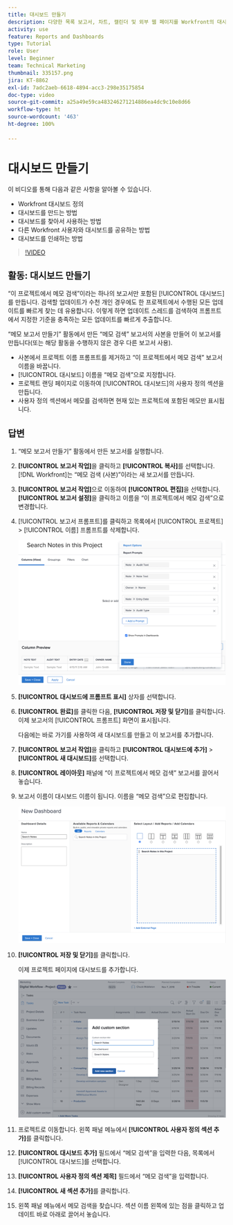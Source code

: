 ```yaml
---
title: 대시보드 만들기
description: 다양한 목록 보고서, 차트, 캘린더 및 외부 웹 페이지를 Workfront의 대시보드에 결합하는 방법에 대해 알아봅니다.
activity: use
feature: Reports and Dashboards
type: Tutorial
role: User
level: Beginner
team: Technical Marketing
thumbnail: 335157.png
jira: KT-8862
exl-id: 7adc2aeb-6618-4894-acc3-298e35175854
doc-type: video
source-git-commit: a25a49e59ca483246271214886ea4dc9c10e8d66
workflow-type: ht
source-wordcount: '463'
ht-degree: 100%

---
```


# 대시보드 만들기

이 비디오를 통해 다음과 같은 사항을 알아볼 수 있습니다.

* Workfront 대시보드 정의
* 대시보드를 만드는 방법
* 대시보드를 찾아서 사용하는 방법
* 다른 Workfront 사용자와 대시보드를 공유하는 방법
* 대시보드를 인쇄하는 방법

>[!VIDEO](https://video.tv.adobe.com/v/335157/?quality=12&learn=on)

## 활동: 대시보드 만들기

“이 프로젝트에서 메모 검색”이라는 하나의 보고서만 포함된 [!UICONTROL 대시보드]를 만듭니다. 검색할 업데이트가 수천 개인 경우에도 한 프로젝트에서 수행된 모든 업데이트를 빠르게 찾는 데 유용합니다. 이렇게 하면 업데이트 스레드를 검색하여 프롬프트에서 지정한 기준을 충족하는 모든 업데이트를 빠르게 추출합니다.

“메모 보고서 만들기” 활동에서 만든 “메모 검색” 보고서의 사본을 만들어 이 보고서를 만듭니다(또는 해당 활동을 수행하지 않은 경우 다른 보고서 사용).

* 사본에서 프로젝트 이름 프롬프트를 제거하고 “이 프로젝트에서 메모 검색” 보고서 이름을 바꿉니다.
* [!UICONTROL 대시보드] 이름을 “메모 검색”으로 지정합니다.
* 프로젝트 랜딩 페이지로 이동하여 [!UICONTROL 대시보드]의 사용자 정의 섹션을 만듭니다.
* 사용자 정의 섹션에서 메모를 검색하면 현재 있는 프로젝트에 포함된 메모만 표시됩니다.

## 답변

1. “메모 보고서 만들기” 활동에서 만든 보고서를 실행합니다.
1. **[!UICONTROL 보고서 작업]**&#x200B;을 클릭하고 **[!UICONTROL 복사]**&#x200B;를 선택합니다. [!DNL Workfront]는 “메모 검색 (사본)”이라는 새 보고서를 만듭니다.
1. **[!UICONTROL 보고서 작업]**&#x200B;으로 이동하여 **[!UICONTROL 편집]**&#x200B;을 선택합니다. **[!UICONTROL 보고서 설정]**&#x200B;을 클릭하고 이름을 “이 프로젝트에서 메모 검색”으로 변경합니다.
1. [!UICONTROL 보고서 프롬프트]를 클릭하고 목록에서 [!UICONTROL 프로젝트] > [!UICONTROL 이름] 프롬프트를 삭제합니다.

   ![새 대시보드를 생성하는 화면 이미지](assets/edit-report-prompts.png)

1. **[!UICONTROL 대시보드에 프롬프트 표시]** 상자를 선택합니다.
1. **[!UICONTROL 완료]**&#x200B;를 클릭한 다음, **[!UICONTROL 저장 및 닫기]**&#x200B;를 클릭합니다. 이제 보고서의 [!UICONTROL 프롬프트] 화면이 표시됩니다.

   다음에는 바로 가기를 사용하여 새 대시보드를 만들고 이 보고서를 추가합니다.

1. **[!UICONTROL 보고서 작업]**&#x200B;을 클릭하고 **[!UICONTROL 대시보드에 추가]** > **[!UICONTROL 새 대시보드]**&#x200B;를 선택합니다.
1. **[!UICONTROL 레이아웃]** 패널에 “이 프로젝트에서 메모 검색” 보고서를 끌어서 놓습니다.
1. 보고서 이름이 대시보드 이름이 됩니다. 이름을 “메모 검색”으로 편집합니다.

   ![새 대시보드를 생성하는 화면 이미지](assets/create-dashboard.png)

1. **[!UICONTROL 저장 및 닫기]**&#x200B;를 클릭합니다.

   이제 프로젝트 페이지에 대시보드를 추가합니다.

   ![새 대시보드를 생성하는 화면 이미지](assets/add-custom-section.png)

1. 프로젝트로 이동합니다. 왼쪽 패널 메뉴에서 **[!UICONTROL 사용자 정의 섹션 추가]**&#x200B;를 클릭합니다.
1. **[!UICONTROL 대시보드 추가]** 필드에서 “메모 검색”을 입력한 다음, 목록에서 [!UICONTROL 대시보드]를 선택합니다.
1. **[!UICONTROL 사용자 정의 섹션 제목]** 필드에서 “메모 검색”을 입력합니다.
1. **[!UICONTROL 새 섹션 추가]**&#x200B;를 클릭합니다.
1. 왼쪽 패널 메뉴에서 메모 검색을 찾습니다. 섹션 이름 왼쪽에 있는 점을 클릭하고 업데이트 바로 아래로 끌어서 놓습니다.
